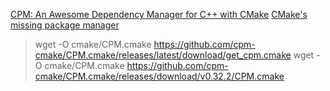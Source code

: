 [CPM: An Awesome Dependency Manager for C++ with CMake](https://medium.com/swlh/cpm-an-awesome-dependency-manager-for-c-with-cmake-3c53f4376766)
[CMake's missing package manager](https://github.com/cpm-cmake/CPM.cmake)
> wget -O cmake/CPM.cmake https://github.com/cpm-cmake/CPM.cmake/releases/latest/download/get_cpm.cmake
> wget -O cmake/CPM.cmake https://github.com/cpm-cmake/CPM.cmake/releases/download/v0.32.2/CPM.cmake
